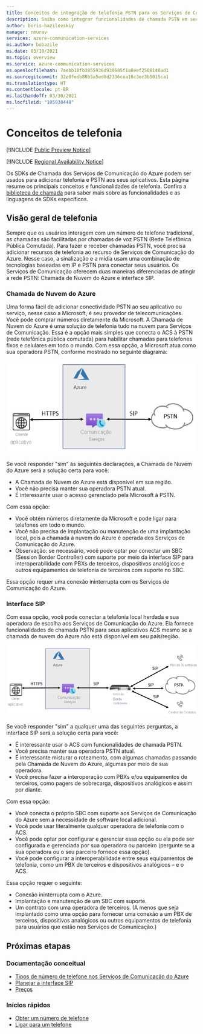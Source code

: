 ```yaml
---
title: Conceitos de integração de telefonia PSTN para os Serviços de Comunicação do Azure
description: Saiba como integrar funcionalidades de chamada PSTN em seu aplicativo dos Serviços de Comunicação do Azure.
author: boris-bazilevskiy
manager: nmurav
services: azure-communication-services
ms.author: bobazile
ms.date: 03/10/2021
ms.topic: overview
ms.service: azure-communication-services
ms.openlocfilehash: 7aebb10fb3855936d930685f1a8eef2588140ad1
ms.sourcegitcommit: 32e0fedb80b5a5ed0d2336cea18c3ec3b5015ca1
ms.translationtype: HT
ms.contentlocale: pt-BR
ms.lasthandoff: 03/30/2021
ms.locfileid: "105930448"
---
```

# <a name="telephony-concepts"></a>Conceitos de telefonia

[!INCLUDE [Public Preview Notice](../../includes/public-preview-include-phone-numbers.md)]

[!INCLUDE [Regional Availability Notice](../../includes/regional-availability-include.md)]

Os SDKs de Chamada dos Serviços de Comunicação do Azure podem ser usados para adicionar telefonia e PSTN aos seus aplicativos. Esta página resume os principais conceitos e funcionalidades de telefonia. Confira a [biblioteca de chamada](../../quickstarts/voice-video-calling/calling-client-samples.md) para saber mais sobre as funcionalidades e as linguagens de SDKs específicos.

## <a name="overview-of-telephony"></a>Visão geral de telefonia
Sempre que os usuários interagem com um número de telefone tradicional, as chamadas são facilitadas por chamadas de voz PSTN (Rede Telefônica Pública Comutada). Para fazer e receber chamadas PSTN, você precisa adicionar recursos de telefonia ao recurso de Serviços de Comunicação do Azure. Nesse caso, a sinalização e a mídia usam uma combinação de tecnologias baseadas em IP e PSTN para conectar seus usuários. Os Serviços de Comunicação oferecem duas maneiras diferenciadas de atingir a rede PSTN: Chamada de Nuvem do Azure e interface SIP.

### <a name="azure-cloud-calling"></a>Chamada de Nuvem do Azure

Uma forma fácil de adicionar conectividade PSTN ao seu aplicativo ou serviço, nesse caso a Microsoft, é seu provedor de telecomunicações. Você pode comprar números diretamente da Microsoft. A Chamada de Nuvem do Azure é uma solução de telefonia tudo na nuvem para Serviços de Comunicação. Essa é a opção mais simples que conecta o ACS à PSTN (rede telefônica pública comutada) para habilitar chamadas para telefones fixos e celulares em todo o mundo. Com essa opção, a Microsoft atua como sua operadora PSTN, conforme mostrado no seguinte diagrama:

![Diagrama de Chamada de Nuvem do Azure.](../media/telephony-concept/azure-calling-diagram.png)

Se você responder "sim" às seguintes declarações, a Chamada de Nuvem do Azure será a solução certa para você:
- A Chamada de Nuvem do Azure está disponível em sua região.
- Você não precisa manter sua operadora PSTN atual.
- É interessante usar o acesso gerenciado pela Microsoft à PSTN.

Com essa opção:
- Você obtém números diretamente da Microsoft e pode ligar para telefones em todo o mundo.
- Você não precisa de implantação ou manutenção de uma implantação local, pois a chamada à nuvem do Azure é operada dos Serviços de Comunicação do Azure.
- Observação: se necessário, você pode optar por conectar um SBC (Session Border Controller) com suporte por meio da interface SIP para interoperabilidade com PBXs de terceiros, dispositivos analógicos e outros equipamentos de telefonia de terceiros com suporte no SBC.

Essa opção requer uma conexão ininterrupta com os Serviços de Comunicação do Azure.

### <a name="sip-interface"></a>Interface SIP

Com essa opção, você pode conectar a telefonia local herdada e sua operadora de escolha aos Serviços de Comunicação do Azure. Ela fornece funcionalidades de chamada PSTN para seus aplicativos ACS mesmo se a chamada de nuvem do Azure não está disponível em seu país/região. 

![Diagrama de interface SIP.](../media/telephony-concept/sip-interface-diagram.png)

Se você responder "sim" a qualquer uma das seguintes perguntas, a interface SIP será a solução certa para você:

- É interessante usar o ACS com funcionalidades de chamada PSTN.
- Você precisa manter sua operadora PSTN atual.
- É interessante misturar o roteamento, com algumas chamadas passando pela Chamada de Nuvem do Azure, algumas por meio de sua operadora.
- Você precisa fazer a interoperação com PBXs e/ou equipamentos de terceiros, como pagers de sobrecarga, dispositivos analógicos e assim por diante.

Com essa opção:

- Você conecta o próprio SBC com suporte aos Serviços de Comunicação do Azure sem a necessidade de software local adicional.
- Você pode usar literalmente qualquer operadora de telefonia com o ACS.
- Você pode optar por configurar e gerenciar essa opção ou ela pode ser configurada e gerenciada por sua operadora ou parceiro (pergunte se a sua operadora ou o seu parceiro fornece essa opção).
- Você pode configurar a interoperabilidade entre seus equipamentos de telefonia, como um PBX de terceiros e dispositivos analógicos – e o ACS.

Essa opção requer o seguinte:

- Conexão ininterrupta com o Azure.
- Implantação e manutenção de um SBC com suporte.
- Um contrato com uma operadora de terceiros. (A menos que seja implantado como uma opção para fornecer uma conexão a um PBX de terceiros, dispositivos analógicos ou outros equipamentos de telefonia para usuários que estão nos Serviços de Comunicação.)

## <a name="next-steps"></a>Próximas etapas

### <a name="conceptual-documentation"></a>Documentação conceitual

- [Tipos de número de telefone nos Serviços de Comunicação do Azure](./plan-solution.md)
- [Planejar a interface SIP](./sip-interface-infrastructure.md)
- [Preços](../pricing.md)

### <a name="quickstarts"></a>Inícios rápidos

- [Obter um número de telefone](../../quickstarts/telephony-sms/get-phone-number.md)
- [Ligar para um telefone](../../quickstarts/voice-video-calling/pstn-call.md)
